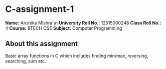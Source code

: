 # C-assignment-1

**Name:** Anshika Mishra \n
**University Roll No.:** 12515000248 
**Class Roll No.:** 4
**Course:** BTECH CSE
**Subject:** Computer Programming

## About this assignment

Basic array functions in C which includes finding min/max, reversing, searching, sum etc.
